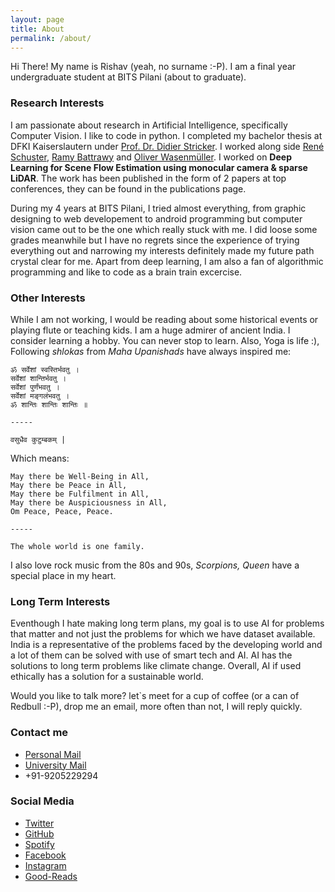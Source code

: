 ```yaml
---
layout: page
title: About
permalink: /about/
---
```


Hi There!
My name is Rishav (yeah, no surname :-P). I am a final year undergraduate student at BITS Pilani (about to graduate).

### Research Interests

I am passionate about research in Artificial Intelligence, specifically Computer Vision. I like to code in python. I completed my bachelor thesis at DFKI Kaiserslautern under [Prof. Dr. Didier Stricker](https://av.dfki.de/members/stricker/). I worked along side [René Schuster](https://av.dfki.de/members/schuster/), [Ramy Battrawy](https://av.dfki.de/members/battrawy/) and [Oliver Wasenm&uuml;ller](https://av.dfki.de/members/wasenmueller/). I worked on **Deep Learning for Scene Flow Estimation using monocular camera & sparse LiDAR**. The work has been published in the form of 2 papers at top conferences, they can be found in the publications page.

During my 4 years at BITS Pilani, I tried almost everything, from graphic designing to web developement to android programming but computer vision came out to be the one which really stuck with me. I did loose some grades meanwhile but I have no regrets since the experience of trying everything out and narrowing my interests definitely made my future path crystal clear for me. Apart from deep learning, I am also a fan of algorithmic programming and like to code as a brain train excercise.


### Other Interests

While I am not working, I would be reading about some historical events or playing flute or teaching kids. I am a huge admirer of ancient India. I consider learning a hobby. You can never stop to learn. Also, Yoga is life :), Following *shlokas* from *Maha Upanishads* have always inspired me:

```
ॐ सर्वेशां स्वस्तिर्भवतु ।
सर्वेशां शान्तिर्भवतु ।
सर्वेशां पुर्णंभवतु ।
सर्वेशां मङ्गलंभवतु ।
ॐ शान्तिः शान्तिः शान्तिः ॥

-----

वसुधैव कुटुम्बकम् |
```

Which means:

```
May there be Well-Being in All,
May there be Peace in All,
May there be Fulfilment in All,
May there be Auspiciousness in All,
Om Peace, Peace, Peace.

-----

The whole world is one family.
```

I also love rock music from the 80s and 90s, *Scorpions, Queen* have a special place in my heart.

### Long Term Interests

Eventhough I hate making long term plans, my goal is to use AI for problems that matter and not just the problems for which we have dataset available. India is a representative of the problems faced by the developing world and a lot of them can be solved with use of smart tech and AI. AI has the solutions to long term problems like climate change. Overall, AI if used ethically has a solution for a sustainable world.


Would you like to talk more? let`s meet for a cup of coffee (or a can of Redbull :-P), drop me an email, more often than not, I will reply quickly.

### Contact me

- [Personal Mail](mailto:rishkumar2345@gmail.com)
- [University Mail](mailto:f2016108@pilani.bits-pilani.ac.in)
- +91-9205229294

### Social Media
- [Twitter](https://twitter.com/rishav_real)
- [GitHub](https://github.com/rish-av)
- [Spotify](https://open.spotify.com/user/31qhhbgjwrtuvru26fbwxvs5ohpq?si=wZ9dYuO9TfGS9Nzo1HuCdw)
- [Facebook](https://www.facebook.com/rkdx007)
- [Instagram](https://www.instagram.com/rish_av9/)
- [Good-Reads](https://www.goodreads.com/review/list/111139955)
